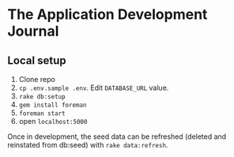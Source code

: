 # The Application Development Journal

## Local setup

1. Clone repo
2. `cp .env.sample .env`. Edit `DATABASE_URL` value.
4. `rake db:setup`
3. `gem install foreman`
4. `foreman start`
5. open `localhost:5000`

Once in development, the seed data can be refreshed (deleted and reinstated from db:seed) with `rake data:refresh`.